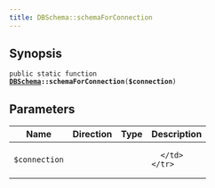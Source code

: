 ```yaml
---
title: DBSchema::schemaForConnection
---
```


## Synopsis

<code>public static function <b><a href="DBSchema">DBSchema</a>::schemaForConnection</b>(<b>$connection</b>)</code>

## Parameters

<table>
  <thead>
    <tr>
      <th>Name</th>
      <th>Direction</th>
      <th>Type</th>
      <th>Description</th>
    </tr>
  </thead>
  <tbody>
    <tr>
      <td><code>$connection</code>
      <td><i></i></td>
      <td></td>
      <td>

      </td>
    </tr>
  </tbody>
</table>


